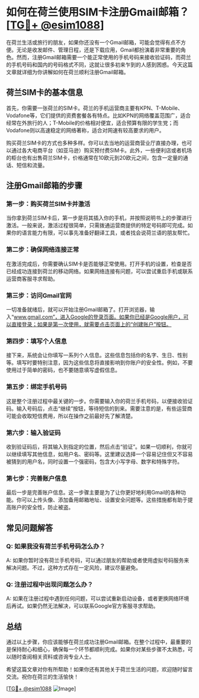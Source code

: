 # 如何在荷兰使用SIM卡注册Gmail邮箱？[[TG💪+ @esim1088](https://t.me/s/esim1088)]

在荷兰生活或旅行的朋友，如果你还没有一个Gmail邮箱，可能会觉得有点不方便。无论是收发邮件、管理日程，还是下载应用，Gmail都扮演着非常重要的角色。然而，注册Gmail邮箱需要一个能正常使用的手机号码来接收验证码，而荷兰的手机号码和国内的号码格式不同，这就让很多初来乍到的人感到困惑。今天这篇文章就详细为你讲解如何在荷兰顺利注册Gmail邮箱。

## 荷兰SIM卡的基本信息

首先，你需要一张荷兰的SIM卡。荷兰的手机运营商主要有KPN、T-Mobile、Vodafone等，它们提供的资费套餐各有特点。比如KPN的网络覆盖范围广，适合经常在外旅行的人；T-Mobile的价格相对便宜，适合预算有限的学生党；而Vodafone则以高速稳定的网络著称，适合对网速有较高要求的用户。

购买荷兰SIM卡的方式也多种多样。你可以去当地的运营商营业厅直接办理，也可以通过各大电商平台（如亚马逊）购买预付费SIM卡。此外，一些便利店或者机场的柜台也有出售荷兰SIM卡，价格通常在10欧元到20欧元之间，包含一定量的通话、短信和流量。

## 注册Gmail邮箱的步骤

### 第一步：购买荷兰SIM卡并激活

当你拿到荷兰SIM卡后，第一步是将其插入你的手机，并按照说明书上的步骤进行激活。一般来说，激活过程很简单，只需拨通运营商提供的特定号码即可完成。如果你的语言能力有限，可以事先准备好翻译工具，或者找会说荷兰语的朋友帮忙。

### 第二步：确保网络连接正常

在激活完成后，你需要确认SIM卡是否能够正常使用。打开手机的设置，检查是否已经成功连接到荷兰的移动网络。如果网络连接有问题，可以尝试重启手机或联系运营商客服寻求帮助。

### 第三步：访问Gmail官网

一切准备就绪后，就可以开始注册Gmail邮箱了。打开浏览器，输入“www.gmail.com”，进入Google的登录页面。如果你已经是Google用户，可以直接登录；如果是第一次使用，就需要点击页面上的“创建账户”按钮。

### 第四步：填写个人信息

接下来，系统会让你填写一系列个人信息。这些信息包括你的名字、生日、性别等。填写时要特别注意，因为这些信息将直接影响到你账户的安全性。例如，不要使用过于简单的密码，也不要随意填写虚假信息。

### 第五步：绑定手机号码

这是整个注册过程中最关键的一步。你需要输入你的荷兰手机号码，以便接收验证码。输入号码后，点击“继续”按钮，等待短信的到来。需要注意的是，有些运营商可能会收取短信费用，所以在操作之前最好先了解清楚。

### 第六步：输入验证码

收到验证码后，将其输入到指定的位置，然后点击“验证”。如果一切顺利，你就可以继续填写其他信息，如用户名、密码等。这里建议选择一个容易记住但又不容易被猜到的用户名，同时设置一个强密码，包含大小写字母、数字和特殊字符。

### 第七步：完善账户信息

最后一步是完善账户信息。这一步骤主要是为了让你更好地利用Gmail的各种功能。你可以上传头像、添加备用邮箱地址、设置安全问题等。这些措施都有助于提高账户的安全性，防止被盗。

## 常见问题解答

### Q: 如果我没有荷兰手机号码怎么办？

A: 如果你暂时没有荷兰手机号码，可以通过朋友的帮助或者使用虚拟号码服务来解决问题。不过，这种方式存在一定风险，建议尽量避免。

### Q: 注册过程中出现问题怎么办？

A: 如果在注册过程中遇到任何问题，可以尝试重新启动设备，或者更换网络环境后再试。如果仍然无法解决，可以联系Google官方客服寻求帮助。

## 总结

通过以上步骤，你应该能够在荷兰成功注册Gmail邮箱。在整个过程中，最重要的是保持耐心和细心，确保每一个环节都顺利完成。如果你对某些步骤不太熟悉，可以随时查阅相关资料或咨询专业人士。

希望这篇文章对你有所帮助！如果你还有其他关于荷兰生活的问题，欢迎随时留言交流。祝你在荷兰的生活愉快！

[[TG💪+ @esim1088](https://t.me/s/esim1088) ![Image](https://i.postimg.cc/4NQfJmqS/Snipaste-2025-05-13-00-14-12.png)]